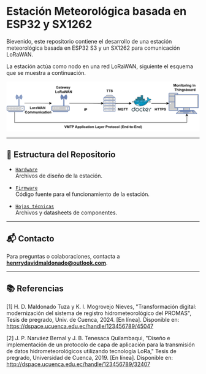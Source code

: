 # Estación Meteorológica basada en ESP32 y SX1262

Bievenido, este repositorio contiene el desarrollo de una estación meteorológica basada en ESP32 S3 y un SX1262 para comunicación LoRaWAN. 

La estación actúa como nodo en una red LoRaWAN, siguiente el esquema que se muestra a continuación.

<p align="center">
  <img src="./Docs/arquitectura.png" alt="Startup" width="600"/>
</p> 

---

## 📂 Estructura del Repositorio

- [`Hardware`](./Hardware/Desings/)  
  Archivos de diseño de la estación. 

- [`Firmware`](./Firmware)  
  Código fuente para el funcionamiento de la estación. 

- [`Hojas técnicas`](./Docs)  
  Archivos y datasheets de componentes.

---

## 📬 Contacto

Para preguntas o colaboraciones, contacta a **henrrydavidmaldonado@outlook.com**.

---

## 📚 Referencias


[1] H. D. Maldonado Tuza y K. I. Mogrovejo Nieves, "Transformación digital: modernización del sistema de registro hidrometeorológico del PROMAS", Tesis de pregrado, Univ. de Cuenca, 2024. [En línea]. Disponible en: https://dspace.ucuenca.edu.ec/handle/123456789/45047

[2] J. P. Narváez Bernal y J. B. Tenesaca Quilambaqui, "Diseño e implementación de un protocolo de capa de aplicación para la transmisión de datos hidrometeorológicos utilizando tecnología LoRa," Tesis de pregrado, Universidad de Cuenca, 2019. [En línea]. Disponible en: http://dspace.ucuenca.edu.ec/handle/123456789/32407
